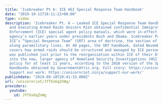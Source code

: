 ```yaml
---
title: 'Icebreaker Pt 6: ICE HSI Special Response Team Handbook'
date: "2019-10-11T16:11:22+08:00"
type: video
description: 'Icebreaker Pt. 6 – Leaked ICE Special Response Team Handbook for Planning
  and Executing Armed Raids Unicorn Riot obtained confidential Immigration & Customs
  Enforcement (ICE) special agent policy manuals, which were in-effect during the
  agency’s earlier years under presidents Bush and Obama. Icebreaker Part 6 covers
  ICE’s “Special Response Team” (SRT) area of doctrine, the section of ICE organized
  along paramilitary lines. At 40 pages, the SRT handbook, dated November 20, 2005,
  covers how armed raids should be structured and managed by ICE personnel. The manual
  was published just prior to the reorganization within ICE of their Office of Investigations
  into the new, larger agency of Homeland Security Investigations (HSI), and was official
  policy for at least 11 years, according to the 2016 version of the Special Agent
  Handbooks obtained by GovernmentAttic.org. Full story: https://unicornriot.ninja/2019/icebreaker-pt-6-leaked-ice-special-response-team-handbook-for-planning-and-executing-armed-raids/
  Support our work: https://unicornriot.ninja/support-our-work/'
publishdate: "2019-09-18T20:41:33.000Z"
url: /unicornriot/JYTXx6qZnWg/
providers:
  youtube:
    id: JYTXx6qZnWg
---
```

